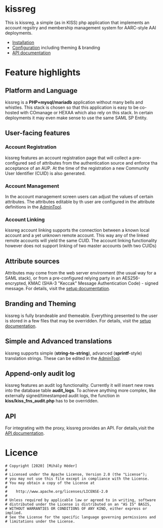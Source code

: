 # kissreg
This is kissreg, a simple (as in KISS) php application that implements an account regsitry and membership management system for AARC-style AAI deployments. 

* [Installation](docs/install.md)
* [Configuration](docs/config.md) including theming & branding
* [API documentation](docs/api.md)

# Feature highlights

## Platform and Language

kissreg is a **PHP+mysql/mariadb** application without many bells and whistles. This stack is chosen so that this application is easy to be co-hosted with COmanage or HEXAA which also rely on this stack. In certain deployments it may even make sense to use the same SAML SP Entity.

## User-facing features

### Account Registration

kissreg features an account registration page that will collect a pre-configured sed of attributes from the authentication source and enforce tha acceptance of an AUP. At the time of the registration a new Community User Identifier (CUID) is also generated.

### Account Management

In the account management screen users can adjust the values of certain attributes. The attributes editable by th user are configured in the attribute definitions in the [AdminTool](docs/config.md#AdminTool).

### Account Linking

kissreg account linking supports the connection between a known local account and a yet unknown remote account. This way any of the linked remote accounts will yield the same CUID. The account linking functionality however does not support linking of two master accounts (with two CUIDs)

## Attribute sources

Attributes may come from the web server environment (the usual way for a SAML stack), or from a pre-configured relying party in an AES256-encrypted, KMAC (SHA-3 "Keccak" Message Authentication Code) - signed message. For details, visit the [setup documentation](docs/config.md).

## Branding and Theming

kissreg is fully brandeable and themeable. Everything presented to the user is stored in a few files that may be overridden. For details, visit the [setup documentation](docs/config.md).

## Simple and Advanced translations

kissreg supports simple (**string-to-string**), advanced (**sprintf**-style) translation strings. These can be edited in the [AdminTool](docs/config.md#AdminTool).

## Append-only audit log

kissreg features an audit log functionality. Currently it will insert new rows into the database table **audit_logs**. To achieve anything more complex, like externally signed/timestamped audit logs, the function in **kiss/kiss_fns_audit.php** has to be overridden.

## API

For integrating with the proxy, kissreg provides an API. For details,visit the [API documentation](docs/api.md). 

# Licence
```
# Copyright [2020] [Mihály Héder]
#
# Licensed under the Apache License, Version 2.0 (the "License");
# you may not use this file except in compliance with the License.
# You may obtain a copy of the License at
#
#    http://www.apache.org/licenses/LICENSE-2.0
#
# Unless required by applicable law or agreed to in writing, software
# distributed under the License is distributed on an "AS IS" BASIS,
# WITHOUT WARRANTIES OR CONDITIONS OF ANY KIND, either express or implied.
# See the License for the specific language governing permissions and
# limitations under the License.

```